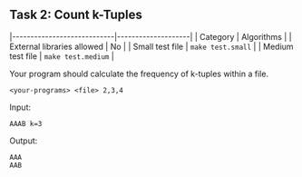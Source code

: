 Task 2: Count k-Tuples
------------------------------------------

|----------------------------|--------------------|
| Category                   | Algorithms	      |
| External libraries allowed | No                 |
| Small test file            | `make test.small`  |
| Medium test file           | `make test.medium` |


Your program should calculate the frequency of k-tuples within a file.

```
<your-programs> <file> 2,3,4
```

Input:

```
AAAB k=3
```

Output:

```
AAA
AAB
```
